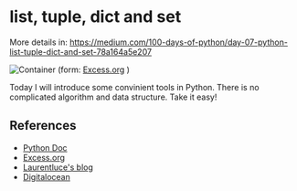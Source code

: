 # list, tuple, dict and set

More details in:
https://medium.com/100-days-of-python/day-07-python-list-tuple-dict-and-set-78a164a5e207

![Container](http://excess.org/media/image/2012/11/literal2.png)
(form: [Excess.org](http://excess.org/article/2012/11/python-container-literals/) )

Today I will introduce some convinient tools in Python. There is no complicated algorithm and data structure. Take it easy!


## References

- [Python Doc](https://docs.python.org/3/library/collections.html)
- [Excess.org](http://excess.org/article/2012/11/python-container-literals/)
- [Laurentluce's blog](http://www.laurentluce.com/posts/python-dictionary-implementation/)
- [Digitalocean](https://www.digitalocean.com/community/tutorials/understanding-dictionaries-in-python-3)
